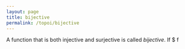```yaml
---
layout: page
title: bijective
permalink: /topoi/bijective
---
```

A function that is both injective and surjective is called _bijective_. If $ f
